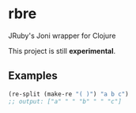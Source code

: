 # rbre

JRuby's Joni wrapper for Clojure

This project is still __experimental__.

## Examples

```clojure
(re-split (make-re "( )") "a b c") 
;; output: ["a" " " "b" " " "c"]
```
